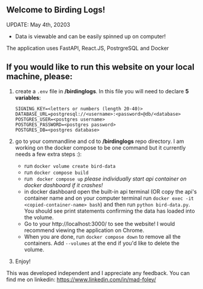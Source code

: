 ## Welcome to Birding Logs!

UPDATE: May 4th, 20203

- Data is viewable and can be easily spinned up on computer!

The application uses FastAPI, React.JS, PostrgreSQL and Docker

## If you would like to run this website on your local machine, please:
 1. create a ```.env``` file in **/birdinglogs**. In this file you will need to declare **5 variables**:
    ```
    SIGNING_KEY=<letters or numbers (length 20-40)>
    DATABASE_URL=postgresql://<username>:<password>@db/<database>
    POSTGRES_USER=<postgres username>
    POSTGRES_PASSWORD=<postgres password>
    POSTGRES_DB=<postgres database>
    ```
 2. go to your commandline and cd to **/birdinglogs** repo directory. I am working on the docker compose to be one command but it currently needs a few extra steps :):
    -   run ```docker volume create bird-data```
    -   run ```docker compose build```
    -   run ``` docker compose up``` *please individually start api container on docker dashboard if it crashes!*
    - in docker dashboard open the built-in api terminal  (OR copy the api's container name and on your computer terminal run ```docker exec -it <copied-container-name> bash```) and then run ```python bird-data.py```. You should see print statements confirming the data has loaded into the volume.
    -   Go to your http://localhost:3000/ to see the website! I would recommend viewing the application on Chrome.
    -   When you are done, run ```docker compose down``` to remove all the containers. Add ```--volumes``` at the end if you'd like to delete the volume.

 3. Enjoy!


This was developed independent and I appreciate any feedback. You can find me on linkedin:
https://www.linkedin.com/in/mad-foley/
